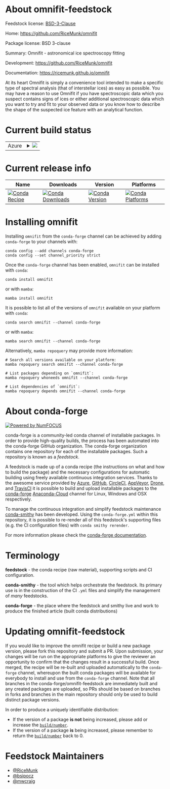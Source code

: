About omnifit-feedstock
=======================

Feedstock license: [BSD-3-Clause](https://github.com/conda-forge/omnifit-feedstock/blob/main/LICENSE.txt)

Home: https://github.com/RiceMunk/omnifit

Package license: BSD 3-clause

Summary: Omnifit - astronomical ice spectroscopy fitting

Development: https://github.com/RiceMunk/omnifit

Documentation: https://ricemunk.github.io/omnifit

At its heart Omnifit is simply a convenience tool intended to make a
specific type of spectral analysis (that of interstellar ices) as easy as
possible. You may have a reason to use Omnifit if you have spectroscopic
data which you suspect contains signs of ices or  either additional
spectroscopic data which you want to try and fit to your observed data or
you know how to describe the shape of the suspected ice feature with an
analytical function.


Current build status
====================


<table>
    
  <tr>
    <td>Azure</td>
    <td>
      <details>
        <summary>
          <a href="https://dev.azure.com/conda-forge/feedstock-builds/_build/latest?definitionId=713&branchName=main">
            <img src="https://dev.azure.com/conda-forge/feedstock-builds/_apis/build/status/omnifit-feedstock?branchName=main">
          </a>
        </summary>
        <table>
          <thead><tr><th>Variant</th><th>Status</th></tr></thead>
          <tbody><tr>
              <td>linux_64_python3.10.____cpython</td>
              <td>
                <a href="https://dev.azure.com/conda-forge/feedstock-builds/_build/latest?definitionId=713&branchName=main">
                  <img src="https://dev.azure.com/conda-forge/feedstock-builds/_apis/build/status/omnifit-feedstock?branchName=main&jobName=linux&configuration=linux%20linux_64_python3.10.____cpython" alt="variant">
                </a>
              </td>
            </tr><tr>
              <td>linux_64_python3.11.____cpython</td>
              <td>
                <a href="https://dev.azure.com/conda-forge/feedstock-builds/_build/latest?definitionId=713&branchName=main">
                  <img src="https://dev.azure.com/conda-forge/feedstock-builds/_apis/build/status/omnifit-feedstock?branchName=main&jobName=linux&configuration=linux%20linux_64_python3.11.____cpython" alt="variant">
                </a>
              </td>
            </tr><tr>
              <td>linux_64_python3.12.____cpython</td>
              <td>
                <a href="https://dev.azure.com/conda-forge/feedstock-builds/_build/latest?definitionId=713&branchName=main">
                  <img src="https://dev.azure.com/conda-forge/feedstock-builds/_apis/build/status/omnifit-feedstock?branchName=main&jobName=linux&configuration=linux%20linux_64_python3.12.____cpython" alt="variant">
                </a>
              </td>
            </tr><tr>
              <td>linux_64_python3.8.____cpython</td>
              <td>
                <a href="https://dev.azure.com/conda-forge/feedstock-builds/_build/latest?definitionId=713&branchName=main">
                  <img src="https://dev.azure.com/conda-forge/feedstock-builds/_apis/build/status/omnifit-feedstock?branchName=main&jobName=linux&configuration=linux%20linux_64_python3.8.____cpython" alt="variant">
                </a>
              </td>
            </tr><tr>
              <td>linux_64_python3.9.____cpython</td>
              <td>
                <a href="https://dev.azure.com/conda-forge/feedstock-builds/_build/latest?definitionId=713&branchName=main">
                  <img src="https://dev.azure.com/conda-forge/feedstock-builds/_apis/build/status/omnifit-feedstock?branchName=main&jobName=linux&configuration=linux%20linux_64_python3.9.____cpython" alt="variant">
                </a>
              </td>
            </tr><tr>
              <td>osx_64_python3.10.____cpython</td>
              <td>
                <a href="https://dev.azure.com/conda-forge/feedstock-builds/_build/latest?definitionId=713&branchName=main">
                  <img src="https://dev.azure.com/conda-forge/feedstock-builds/_apis/build/status/omnifit-feedstock?branchName=main&jobName=osx&configuration=osx%20osx_64_python3.10.____cpython" alt="variant">
                </a>
              </td>
            </tr><tr>
              <td>osx_64_python3.11.____cpython</td>
              <td>
                <a href="https://dev.azure.com/conda-forge/feedstock-builds/_build/latest?definitionId=713&branchName=main">
                  <img src="https://dev.azure.com/conda-forge/feedstock-builds/_apis/build/status/omnifit-feedstock?branchName=main&jobName=osx&configuration=osx%20osx_64_python3.11.____cpython" alt="variant">
                </a>
              </td>
            </tr><tr>
              <td>osx_64_python3.12.____cpython</td>
              <td>
                <a href="https://dev.azure.com/conda-forge/feedstock-builds/_build/latest?definitionId=713&branchName=main">
                  <img src="https://dev.azure.com/conda-forge/feedstock-builds/_apis/build/status/omnifit-feedstock?branchName=main&jobName=osx&configuration=osx%20osx_64_python3.12.____cpython" alt="variant">
                </a>
              </td>
            </tr><tr>
              <td>osx_64_python3.8.____cpython</td>
              <td>
                <a href="https://dev.azure.com/conda-forge/feedstock-builds/_build/latest?definitionId=713&branchName=main">
                  <img src="https://dev.azure.com/conda-forge/feedstock-builds/_apis/build/status/omnifit-feedstock?branchName=main&jobName=osx&configuration=osx%20osx_64_python3.8.____cpython" alt="variant">
                </a>
              </td>
            </tr><tr>
              <td>osx_64_python3.9.____cpython</td>
              <td>
                <a href="https://dev.azure.com/conda-forge/feedstock-builds/_build/latest?definitionId=713&branchName=main">
                  <img src="https://dev.azure.com/conda-forge/feedstock-builds/_apis/build/status/omnifit-feedstock?branchName=main&jobName=osx&configuration=osx%20osx_64_python3.9.____cpython" alt="variant">
                </a>
              </td>
            </tr><tr>
              <td>win_64_python3.10.____cpython</td>
              <td>
                <a href="https://dev.azure.com/conda-forge/feedstock-builds/_build/latest?definitionId=713&branchName=main">
                  <img src="https://dev.azure.com/conda-forge/feedstock-builds/_apis/build/status/omnifit-feedstock?branchName=main&jobName=win&configuration=win%20win_64_python3.10.____cpython" alt="variant">
                </a>
              </td>
            </tr><tr>
              <td>win_64_python3.11.____cpython</td>
              <td>
                <a href="https://dev.azure.com/conda-forge/feedstock-builds/_build/latest?definitionId=713&branchName=main">
                  <img src="https://dev.azure.com/conda-forge/feedstock-builds/_apis/build/status/omnifit-feedstock?branchName=main&jobName=win&configuration=win%20win_64_python3.11.____cpython" alt="variant">
                </a>
              </td>
            </tr><tr>
              <td>win_64_python3.12.____cpython</td>
              <td>
                <a href="https://dev.azure.com/conda-forge/feedstock-builds/_build/latest?definitionId=713&branchName=main">
                  <img src="https://dev.azure.com/conda-forge/feedstock-builds/_apis/build/status/omnifit-feedstock?branchName=main&jobName=win&configuration=win%20win_64_python3.12.____cpython" alt="variant">
                </a>
              </td>
            </tr><tr>
              <td>win_64_python3.8.____cpython</td>
              <td>
                <a href="https://dev.azure.com/conda-forge/feedstock-builds/_build/latest?definitionId=713&branchName=main">
                  <img src="https://dev.azure.com/conda-forge/feedstock-builds/_apis/build/status/omnifit-feedstock?branchName=main&jobName=win&configuration=win%20win_64_python3.8.____cpython" alt="variant">
                </a>
              </td>
            </tr><tr>
              <td>win_64_python3.9.____cpython</td>
              <td>
                <a href="https://dev.azure.com/conda-forge/feedstock-builds/_build/latest?definitionId=713&branchName=main">
                  <img src="https://dev.azure.com/conda-forge/feedstock-builds/_apis/build/status/omnifit-feedstock?branchName=main&jobName=win&configuration=win%20win_64_python3.9.____cpython" alt="variant">
                </a>
              </td>
            </tr>
          </tbody>
        </table>
      </details>
    </td>
  </tr>
</table>

Current release info
====================

| Name | Downloads | Version | Platforms |
| --- | --- | --- | --- |
| [![Conda Recipe](https://img.shields.io/badge/recipe-omnifit-green.svg)](https://anaconda.org/conda-forge/omnifit) | [![Conda Downloads](https://img.shields.io/conda/dn/conda-forge/omnifit.svg)](https://anaconda.org/conda-forge/omnifit) | [![Conda Version](https://img.shields.io/conda/vn/conda-forge/omnifit.svg)](https://anaconda.org/conda-forge/omnifit) | [![Conda Platforms](https://img.shields.io/conda/pn/conda-forge/omnifit.svg)](https://anaconda.org/conda-forge/omnifit) |

Installing omnifit
==================

Installing `omnifit` from the `conda-forge` channel can be achieved by adding `conda-forge` to your channels with:

```
conda config --add channels conda-forge
conda config --set channel_priority strict
```

Once the `conda-forge` channel has been enabled, `omnifit` can be installed with `conda`:

```
conda install omnifit
```

or with `mamba`:

```
mamba install omnifit
```

It is possible to list all of the versions of `omnifit` available on your platform with `conda`:

```
conda search omnifit --channel conda-forge
```

or with `mamba`:

```
mamba search omnifit --channel conda-forge
```

Alternatively, `mamba repoquery` may provide more information:

```
# Search all versions available on your platform:
mamba repoquery search omnifit --channel conda-forge

# List packages depending on `omnifit`:
mamba repoquery whoneeds omnifit --channel conda-forge

# List dependencies of `omnifit`:
mamba repoquery depends omnifit --channel conda-forge
```


About conda-forge
=================

[![Powered by
NumFOCUS](https://img.shields.io/badge/powered%20by-NumFOCUS-orange.svg?style=flat&colorA=E1523D&colorB=007D8A)](https://numfocus.org)

conda-forge is a community-led conda channel of installable packages.
In order to provide high-quality builds, the process has been automated into the
conda-forge GitHub organization. The conda-forge organization contains one repository
for each of the installable packages. Such a repository is known as a *feedstock*.

A feedstock is made up of a conda recipe (the instructions on what and how to build
the package) and the necessary configurations for automatic building using freely
available continuous integration services. Thanks to the awesome service provided by
[Azure](https://azure.microsoft.com/en-us/services/devops/), [GitHub](https://github.com/),
[CircleCI](https://circleci.com/), [AppVeyor](https://www.appveyor.com/),
[Drone](https://cloud.drone.io/welcome), and [TravisCI](https://travis-ci.com/)
it is possible to build and upload installable packages to the
[conda-forge](https://anaconda.org/conda-forge) [Anaconda-Cloud](https://anaconda.org/)
channel for Linux, Windows and OSX respectively.

To manage the continuous integration and simplify feedstock maintenance
[conda-smithy](https://github.com/conda-forge/conda-smithy) has been developed.
Using the ``conda-forge.yml`` within this repository, it is possible to re-render all of
this feedstock's supporting files (e.g. the CI configuration files) with ``conda smithy rerender``.

For more information please check the [conda-forge documentation](https://conda-forge.org/docs/).

Terminology
===========

**feedstock** - the conda recipe (raw material), supporting scripts and CI configuration.

**conda-smithy** - the tool which helps orchestrate the feedstock.
                   Its primary use is in the construction of the CI ``.yml`` files
                   and simplify the management of *many* feedstocks.

**conda-forge** - the place where the feedstock and smithy live and work to
                  produce the finished article (built conda distributions)


Updating omnifit-feedstock
==========================

If you would like to improve the omnifit recipe or build a new
package version, please fork this repository and submit a PR. Upon submission,
your changes will be run on the appropriate platforms to give the reviewer an
opportunity to confirm that the changes result in a successful build. Once
merged, the recipe will be re-built and uploaded automatically to the
`conda-forge` channel, whereupon the built conda packages will be available for
everybody to install and use from the `conda-forge` channel.
Note that all branches in the conda-forge/omnifit-feedstock are
immediately built and any created packages are uploaded, so PRs should be based
on branches in forks and branches in the main repository should only be used to
build distinct package versions.

In order to produce a uniquely identifiable distribution:
 * If the version of a package **is not** being increased, please add or increase
   the [``build/number``](https://docs.conda.io/projects/conda-build/en/latest/resources/define-metadata.html#build-number-and-string).
 * If the version of a package **is** being increased, please remember to return
   the [``build/number``](https://docs.conda.io/projects/conda-build/en/latest/resources/define-metadata.html#build-number-and-string)
   back to 0.

Feedstock Maintainers
=====================

* [@RiceMunk](https://github.com/RiceMunk/)
* [@bsipocz](https://github.com/bsipocz/)
* [@mwcraig](https://github.com/mwcraig/)


